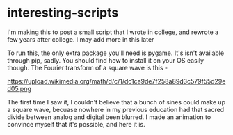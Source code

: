 # interesting-scripts
I'm making this to post a small script that I wrote in college, and rewrote a few years after college. I may add more in this later

To run this, the only extra package you'll need is pygame. It's isn't available through pip, sadly. You should find how to install it on your OS easily though.
The Fourier transform of a square wave is this - 

https://upload.wikimedia.org/math/d/c/1/dc1ca9de7f258a89d3c579f55d29ed05.png

The first time I saw it, I couldn't believe that a bunch of sines could make up a square wave, becuase nowhere in my previous education had that sacred divide between analog and digital been blurred. I made an animation to convince myself that it's possible, and here it is.
